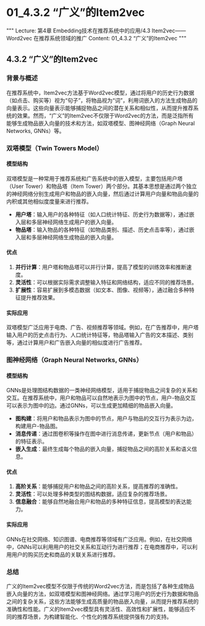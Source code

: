 # 01_4.3.2 “广义”的Item2vec

"""
Lecture: 第4章 Embedding技术在推荐系统中的应用/4.3 Item2vec——Word2vec 在推荐系统领域的推广
Content: 01_4.3.2 “广义”的Item2vec
"""

## 4.3.2 “广义”的Item2vec

### 背景与概述

在推荐系统中，Item2vec方法基于Word2vec模型，通过将用户的历史行为数据（如点击、购买等）视为“句子”，将物品视为“词”，利用词嵌入的方法生成物品的向量表示。这些向量表示能够捕捉物品之间的潜在关系和相似性，从而提升推荐系统的效果。然而，“广义”的Item2vec不仅限于Word2vec的方法，而是泛指所有能够生成物品嵌入向量的技术和方法，如双塔模型、图神经网络（Graph Neural Networks, GNNs）等。

### 双塔模型（Twin Towers Model）

#### 模型结构

双塔模型是一种常用于推荐系统和广告系统中的嵌入模型，主要包括用户塔（User Tower）和物品塔（Item Tower）两个部分。其基本思想是通过两个独立的神经网络分别生成用户和物品的嵌入向量，然后通过计算用户向量和物品向量的内积或其他相似度度量来进行推荐。

- **用户塔**：输入用户的各种特征（如人口统计特征、历史行为数据等），通过嵌入层和多层神经网络生成用户的嵌入向量。
- **物品塔**：输入物品的各种特征（如物品类别、描述、历史点击率等），通过嵌入层和多层神经网络生成物品的嵌入向量。

#### 优点

1. **并行计算**：用户塔和物品塔可以并行计算，提高了模型的训练效率和推断速度。
2. **灵活性**：可以根据实际需求调整输入特征和网络结构，适应不同的推荐场景。
3. **扩展性**：容易扩展到多模态数据（如文本、图像、视频等），通过融合多种特征提升推荐效果。

#### 实际应用

双塔模型广泛应用于电商、广告、视频推荐等领域。例如，在广告推荐中，用户塔输入用户的历史点击行为、人口统计特征等，物品塔输入广告的文本描述、类别等，通过计算用户和广告嵌入向量的相似度进行广告推荐。

### 图神经网络（Graph Neural Networks, GNNs）

#### 模型结构

GNNs是处理图结构数据的一类神经网络模型，适用于捕捉物品之间复杂的关系和交互。在推荐系统中，用户和物品可以自然地表示为图中的节点，用户-物品交互可以表示为图中的边。通过GNNs，可以生成更加精细的物品嵌入向量。

- **图构建**：将用户和物品表示为图中的节点，用户与物品的交互行为表示为边，构建用户-物品图。
- **消息传递**：通过图卷积等操作在图中进行消息传递，更新节点（用户和物品）的特征表示。
- **嵌入生成**：最终生成每个物品的嵌入向量，捕捉物品之间的高阶关系和语义信息。

#### 优点

1. **高阶关系**：能够捕捉用户和物品之间的高阶关系，提高推荐的准确性。
2. **灵活性**：可以处理多种类型的图结构数据，适应复杂的推荐场景。
3. **信息融合**：能够自然地融合用户和物品的多种特征信息，提高模型的表达能力。

#### 实际应用

GNNs在社交网络、知识图谱、电商推荐等领域有广泛应用。例如，在社交网络中，GNNs可以利用用户的社交关系和互动行为进行推荐；在电商推荐中，可以利用用户的购买历史和商品的关联关系进行推荐。

### 总结

广义的Item2vec模型不仅限于传统的Word2vec方法，而是包括了各种生成物品嵌入向量的方法，如双塔模型和图神经网络。通过学习用户的历史行为数据和物品之间的复杂关系，这些方法能够生成高质量的物品嵌入向量，从而提升推荐系统的准确性和性能。广义的Item2vec模型具有灵活性、高效性和扩展性，能够适应不同的推荐场景，为构建智能化、个性化的推荐系统提供强有力的支持。